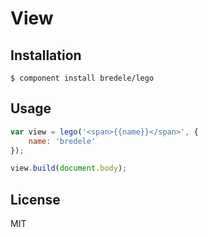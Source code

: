 # View

<!-- Remember where you were young, how simple it was to stack few blocks of Lego to create your dream house? -->


## Installation

    $ component install bredele/lego

## Usage

```js
var view = lego('<span>{{name}}</span>', {
	name: 'bredele'
});

view.build(document.body);
```

## License

  MIT
